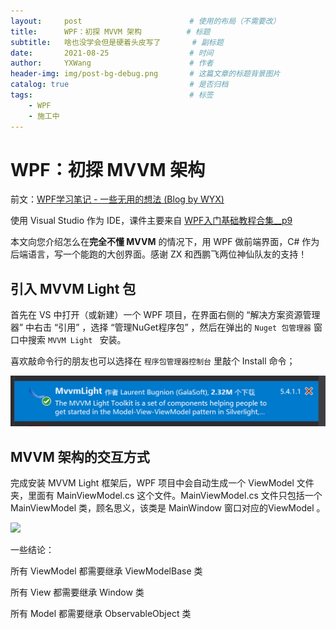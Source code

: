 ```yaml
---
layout:     post   				        # 使用的布局（不需要改）
title:      WPF：初探 MVVM 架构 			# 标题 
subtitle:   啥也没学会但是硬着头皮写了       # 副标题
date:       2021-08-25 				    # 时间
author:     YXWang 					    # 作者
header-img: img/post-bg-debug.png 	    # 这篇文章的标题背景图片
catalog: true 						    # 是否归档
tags:								    # 标签
    - WPF	
    - 施工中
---
```


# WPF：初探 MVVM 架构

前文：[WPF学习笔记 - 一些无用的想法 (Blog by WYX)](https://sayaka-4987.github.io/2021/08/20/WPF-beginner-notes/) 

使用 Visual Studio 作为 IDE，课件主要来自 [WPF入门基础教程合集__p9](https://www.bilibili.com/video/BV1mJ411F7zG?p=9) 

本文向您介绍怎么在**完全不懂 MVVM** 的情况下，用 WPF 做前端界面，C# 作为后端语言，写一个能跑的大创界面。感谢 ZX 和西鹏飞两位神仙队友的支持！



## 引入 MVVM Light 包

首先在 VS 中打开（或新建）一个 WPF 项目，在界面右侧的 “解决方案资源管理器” 中右击 “引用” ，选择 “管理NuGet程序包” ，然后在弹出的 `Nuget 包管理器` 窗口中搜索 `MVVM Light ` 安装。

喜欢敲命令行的朋友也可以选择在 `程序包管理器控制台` 里敲个 Install 命令；

![image-20210825125434458](.\media\image-20210825125434458.png)



## MVVM 架构的交互方式

完成安装 MVVM Light 框架后，WPF 项目中会自动生成一个 ViewModel 文件夹，里面有 MainViewModel.cs 这个文件。MainViewModel.cs 文件只包括一个 MainViewModel 类，顾名思义，该类是 MainWindow 窗口对应的ViewModel 。

![](https://img2018.cnblogs.com/blog/1463878/201811/1463878-20181122153357654-1043270966.png)

一些结论：

所有 ViewModel 都需要继承 ViewModelBase 类

所有 View 都需要继承 Window 类

所有 Model 都需要继承 ObservableObject 类



